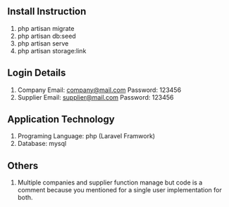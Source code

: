 
## Install Instruction
1. php artisan migrate
2. php artisan db:seed
3. php artisan serve
4. php artisan storage:link

## Login Details 
1. Company
    Email: company@mail.com
    Password: 123456
2. Supplier
    Email: supplier@mail.com
    Password: 123456

## Application Technology
1. Programing Language: php (Laravel Framwork)
2. Database: mysql

## Others
1. Multiple companies and supplier function manage but code is a comment because you mentioned for a single user implementation for both.  

